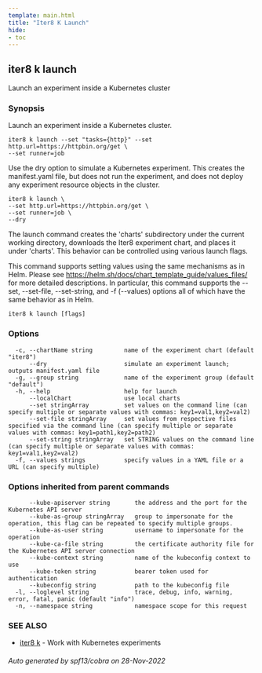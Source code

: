 ```yaml
---
template: main.html
title: "Iter8 K Launch"
hide:
- toc
---
```

## iter8 k launch

Launch an experiment inside a Kubernetes cluster

### Synopsis


Launch an experiment inside a Kubernetes cluster. 

	iter8 k launch --set "tasks={http}" --set http.url=https://httpbin.org/get \
	--set runner=job

Use the dry option to simulate a Kubernetes experiment. This creates the manifest.yaml file, but does not run the experiment, and does not deploy any experiment resource objects in the cluster.

	iter8 k launch \
	--set http.url=https://httpbin.org/get \
	--set runner=job \
	--dry

The launch command creates the 'charts' subdirectory under the current working directory, downloads the Iter8 experiment chart, and places it under 'charts'. This behavior can be controlled using various launch flags.

This command supports setting values using the same mechanisms as in Helm. Please see  https://helm.sh/docs/chart_template_guide/values_files/ for more detailed descriptions. In particular, this command supports the --set, --set-file, --set-string, and -f (--values) options all of which have the same behavior as in Helm.


```
iter8 k launch [flags]
```

### Options

```
  -c, --chartName string         name of the experiment chart (default "iter8")
      --dry                      simulate an experiment launch; outputs manifest.yaml file
  -g, --group string             name of the experiment group (default "default")
  -h, --help                     help for launch
      --localChart               use local charts
      --set stringArray          set values on the command line (can specify multiple or separate values with commas: key1=val1,key2=val2)
      --set-file stringArray     set values from respective files specified via the command line (can specify multiple or separate values with commas: key1=path1,key2=path2)
      --set-string stringArray   set STRING values on the command line (can specify multiple or separate values with commas: key1=val1,key2=val2)
  -f, --values strings           specify values in a YAML file or a URL (can specify multiple)
```

### Options inherited from parent commands

```
      --kube-apiserver string       the address and the port for the Kubernetes API server
      --kube-as-group stringArray   group to impersonate for the operation, this flag can be repeated to specify multiple groups.
      --kube-as-user string         username to impersonate for the operation
      --kube-ca-file string         the certificate authority file for the Kubernetes API server connection
      --kube-context string         name of the kubeconfig context to use
      --kube-token string           bearer token used for authentication
      --kubeconfig string           path to the kubeconfig file
  -l, --loglevel string             trace, debug, info, warning, error, fatal, panic (default "info")
  -n, --namespace string            namespace scope for this request
```

### SEE ALSO

* [iter8 k](iter8_k.md)	 - Work with Kubernetes experiments

###### Auto generated by spf13/cobra on 28-Nov-2022
